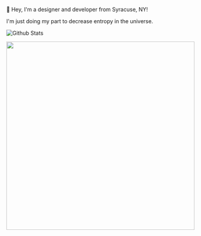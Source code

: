 👋  Hey, I'm a designer and developer from Syracuse, NY!

I'm just doing my part to decrease entropy in the universe.

![Github Stats](https://github-readme-stats.vercel.app/api?username=chrisblakley&count_private=true&show_icons=true&include_all_commits=true)

<img src="https://stackoverflow-card.vercel.app/?userID=3171256&theme=stackoverflow-light" width="494px" />
